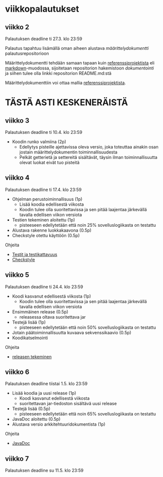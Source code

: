 # viikkopalautukset

## viikko 2 

Palautuksen deadline ti 27.3. klo 23:59

Palautus tapahtuu lisämällä oman aiheen alustava _määrittelydokumentti_ palautusrepositorioon

Määrittelydokumentti tehdään samaan tapaan kuin [referenssiprojektista](https://github.com/mluukkai/OtmTodoApp) eli [markdown](https://guides.github.com/features/mastering-markdown/)-muodossa, sijoitetaan repositorion hakemistoon _dokumentointi_ ja siihen tulee olla linkki repositorion README.md:stä

Määrittelydokumenttiin voi ottaa mallia [referenssiprojektista](https://github.com/mluukkai/OtmTodoApp). 

# TÄSTÄ ASTI KESKENERÄISTÄ

## viikko 3

Palautuksen deadline ti 10.4. klo 23:59

- Koodin runko valmiina (2p)
  - Edellytys pisteille ajettavissa oleva versio, joka toteuttaa ainakin osan jostain määrittelydokumentin toiminnallisuudesta
  - Pelkät getterietä ja settereitä sisältävät, täysin ilman toiminnallisuutta olevat luokat eivät tuo pisteitä

## viikko 4

Palautuksen deadline ti 17.4. klo 23:59

- Ohjelman perustoiminnallisuus (1p)
  - Lisää koodia edellisestä viikosta 
  - Koodin tulee olla suoritettavissa ja sen pitää laajentaa järkevällä tavalla edellisen viikon versiota
- Testien tekeminen aloitettu (1p)
  - pisteeseen edellytetään että noin 25% sovelluslogiikasta on testattu
- Alustava rakenne luokkakaavona (0.5p)
- Checkstyle otettu käyttöön (0.5p)

Ohjeita
- [Testit ja testikattavuus](https://github.com/mluukkai/otm-2018/blob/master/web/maven.md#testit-ja-testikattavuus)
- [Checkstyle](https://github.com/mluukkai/otm-2018/blob/master/web/checkstyle.md)

## viikko 5

Palautuksen deadline ti 24.4. klo 23:59

- Koodi kasvanut edellisestä viikosta (1p)
  - Koodin tulee olla suoritettavissa ja sen pitää laajentaa järkevällä tavalla edellisen viikon versiota
- Ensimmäinen release (0.5p)
  - releasessa oltava suoritettava jar
- Testejä lisää (1p)
  - pisteeseen edellytetään että noin 50% sovelluslogiikasta on testattu
- Jotain päätoiminnallisuutta kuvaava sekvenssikaavio (0.5p)
- Koodikatselmointi

Ohjeita
- [releasen tekeminen](https://github.com/mluukkai/otm-2018/blob/master/web/release.md)

## viikko 6

Palautuksen deadline tiistai 1.5. klo 23:59

- Lisää koodia ja uusi release (1p)
  - Koodi kasvanut edellisestä viikosta
  - suoritettavan jar-tiedoston sisältävä uusi release
- Testejä lisää (0.5p)
  - pisteeseen edellytetään että noin 65% sovelluslogiikasta on testattu
- JavaDoc aloitettu (0.5p)
- Alustava versio arkkitehtuuridokumentista (1p)

Ohjeita
- [JavaDoc](https://github.com/mluukkai/otm-2018/blob/master/web/javadoc.md)

## viikko 7

Palautuksen deadline su 11.5. klo 23:59